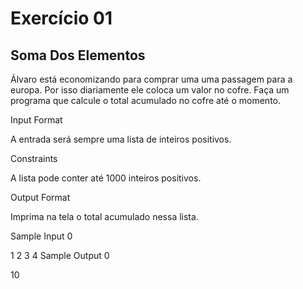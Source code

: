 # Exercício 01

## Soma Dos Elementos

Álvaro está economizando para comprar uma uma passagem para a europa. Por isso diariamente ele coloca um valor no cofre. Faça um programa que calcule o total acumulado no cofre até o momento.

Input Format

A entrada será sempre uma lista de inteiros positivos.

Constraints

A lista pode conter até 1000 inteiros positivos.

Output Format

Imprima na tela o total acumulado nessa lista.

Sample Input 0

1 2 3 4
Sample Output 0

10